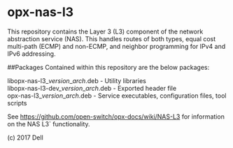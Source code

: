 # opx-nas-l3
This repository contains the Layer 3 (L3) component of the network abstraction service (NAS). This handles routes of both types, equal cost multi-path (ECMP) and non-ECMP, and neighbor programming for IPv4 and IPv6 addressing. 

##Packages
Contained within this repository are the below packages:

libopx-nas-l3\_*version*\_*arch*.deb        - Utility libraries  
libopx-nas-l3-dev\_*version*\_*arch*.deb    - Exported header file  
opx-nas-l3\_*version*\_*arch*.deb           - Service executables, configuration files, tool scripts 

See https://github.com/open-switch/opx-docs/wiki/NAS-L3
for information on the NAS L3` functionality.



(c) 2017 Dell
